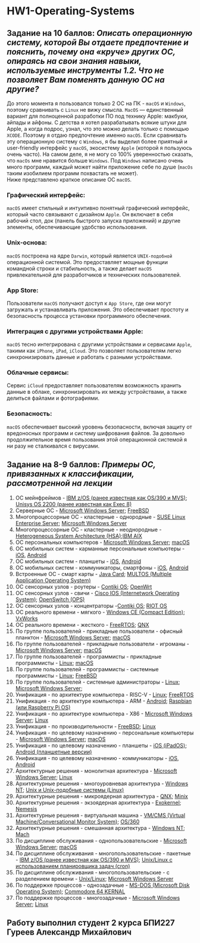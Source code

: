 # HW1-Operating-Systems
## Задание на 10 баллов: ***Описать операционную систему, которой Вы отдаете предпочтение и пояснить, почему она «круче» других ОС, опираясь на свои знания навыки, используемые инструменты 1.2. Что не позволяет Вам поменять данную ОС на другие?***
До этого момента я пользовался только 2 ОС на ПК - `macOS` и `Windows`, поэтому сравнивать с `Linux` не вижу смысла. `MacOS` — единственный вариант для полноценной разработки ПО под технику Apple: макбуки, айпады и айфоны. С детства я хотел разрабатывать всякие штуки для Apple, а когда подрос, узнал, что это можно делать только с помощью `XCODE`. Поэтому я отдаю предпочтение именно `macOS`.
Если сравнивать эту операционную систему с `Windows`, я бы выделил более приятный и user-friendly интерфейс у `macOS`, экосистему `Apple` (которой я пользуюсь очень часто). 
На самом деле, я не могу со 100% уверенностью сказать, что `macOs` мне нравится больше `Windows`. Под `Windows` написано очень много программ, каждый может найти приложение себе по душе (`macOs` таким изобилием программ похвастать не может). 
<br />Ниже представлено краткое описание ОС `macOS`.<br />
### Графический интерфейс:<br />
`macOS` имеет стильный и интуитивно понятный графический интерфейс, который часто связывают с дизайном `Apple`. Он включает в себя рабочий стол, док (панель быстрого запуска приложений) и другие элементы, обеспечивающие удобство использования.<br />
### Unix-основа:<br />
`macOS` построена на ядре `Darwin`, который является `UNIX-подобной` операционной системой. Это предоставляет мощные функции командной строки и стабильность, а также делает `macOS` привлекательной для разработчиков и технических пользователей.<br />
### App Store:<br />
Пользователи `macOS` получают доступ к `App Store`, где они могут загружать и устанавливать приложения. Это обеспечивает простоту и безопасность процесса установки программного обеспечения.<br />
### Интеграция с другими устройствами Apple:<br />
`macOS` тесно интегрирована с другими устройствами и сервисами `Apple`, такими как `iPhone`, `iPad`, `iCloud`. Это позволяет пользователям легко синхронизировать данные и работать с разными устройствами.<br />
### Облачные сервисы:<br />
Сервис `iCloud` предоставляет пользователям возможность хранить данные в облаке, синхронизировать их между устройствами, а также делиться файлами и фотографиями.<br />
### Безопасность:<br />
`macOS` обеспечивает высокий уровень безопасности, включая защиту от вредоносных программ и систему шифрования файлов. За довольно продолжительное время пользования этой операционной системой я ни разу не сталкивался с вирусами.<br />

## Задание на 8-9 баллов: ***Примеры ОС, привязанных к классификации, рассмотренной на лекции***

1. ОС мейнфреймов -  [IBM z/OS (ранее известная как OS/390 и MVS)](https://www.ibm.com/uk-en); [Unisys OS 2200 (ранее известная как Exec 8)](https://www.unisys.com/news-release/added-security-access-highlight-release-of-unisys-clearpath-os-2200/)
2. Серверные ОС - [Microsoft Windows Server](https://www.microsoft.com/ru-ru/windows-server); [FreeBSD](https://www.freebsd.org/)
3. Многопроцессорные ОС - кластерные - однородные - [SUSE Linux Enterprise Server](https://www.suse.com/products/server/);  [Microsoft Windows Server](https://www.microsoft.com/ru-ru/windows-server)
4. Многопроцессорные ОС - кластерные - неоднородные - [Heterogeneous System Architecture (HSA)](https://hsafoundation.com/);[IBM AIX](https://www.ibm.com/docs/en/aix)
5. ОС персональных компьютеров - [Microsoft Windows Server](https://www.microsoft.com/ru-ru/windows-server); [macOS](https://support.apple.com/macos)
6. ОС мобильных систем - карманные персональные компьютеры - [iOS](https://www.apple.com/ios/ios-17/), [Android](https://www.android.com/intl/ru_ru/)
7. ОС мобильных систем - планшеты - [iOS](https://www.apple.com/ios/ios-17/), [Android](https://www.android.com/intl/ru_ru/)
8. ОС мобильных систем - коммуникаторы, смартфоны - [iOS](https://www.apple.com/ios/ios-17/), [Android](https://www.android.com/intl/ru_ru/)
9. Встроенные ОС - смарт карты - [Java Card](https://www.oracle.com/java/java-card/); [MULTOS (Multiple Application Operating System)](https://multos.com/)
10. ОС сенсорных узлов - роутеры - [Contiki OS](https://contiki-os.org/); [OpenWrt](https://openwrt.org/)
11. ОС сенсорных узлов - свичи - [Cisco IOS (Internetwork Operating System)](https://www.cisco.com/c/en/us/products/ios-nx-os-software/ios-software-releases-listing.html); [OpenSwitch (OPS)](https://www.openswitch.net/)
12. ОС сенсорных узлов - концентраторы -[Contiki OS](https://contiki-os.org/); [RIOT OS](https://www.riot-os.org/)
13. ОС реального времени - мягкого - [Windows CE (Compact Edition)](https://www.microsoft.com/en-us/sharedsource/windows-embedded-ce-licensing-program.aspx); [VxWorks](https://www.windriver.com/products/vxworks)
14. ОС реального времени - жесткого - [FreeRTOS](https://freertos.org/); [QNX](https://blackberry.qnx.com/en)
15. По группе пользователей - прикладные пользователи - офисный планктон - [Microsoft Windows Server](https://www.microsoft.com/ru-ru/windows-server); [macOS](https://support.apple.com/macos)
16. По группе пользователей - прикладные пользователи - игроманы -[Microsoft Windows Server](https://www.microsoft.com/ru-ru/windows-server); [macOS](https://support.apple.com/macos)
17. По группе пользователей - программисты - прикладные программисты - [Linux](https://ubuntu.com/); [macOS](https://support.apple.com/macos)
18. По группе пользователей - программисты - системные программисты - [Linux](https://ubuntu.com/); [FreeBSD](https://www.freebsd.org/)
19. По группе пользователей - системные администраторы - [Linux](https://ubuntu.com/); [Microsoft Windows Server](https://www.microsoft.com/ru-ru/windows-server);
20. Унификация - по архитектуре компьютера - RISC-V - [Linux](https://ubuntu.com/); [FreeRTOS](https://freertos.org/)
21. Унификация - по архитектуре компьютера - ARM - [Android](https://www.android.com/intl/ru_ru/); [Raspbian (или Raspberry Pi OS)](https://www.raspberrypi.com/software/)
22. Унификация - по архитектуре компьютера - X86 - [Microsoft Windows Server](https://www.microsoft.com/ru-ru/windows-server); [Linux](https://ubuntu.com/)
23. Унификация - по производительности - [FreeBSD](https://www.freebsd.org/); [Linux](https://ubuntu.com/)
24. Унификация - по целевому назначению - персональные компьютеры - [Microsoft Windows Server](https://www.microsoft.com/ru-ru/windows-server); [macOS](https://support.apple.com/macos)
25. Унификация - по целевому назначению - планшеты  - [iOS (iPadOS)](https://developer.apple.com/ipados/); [Android (планшетные версии)](https://www.android.com/intl/ru_ru/)
26. Унификация - по целевому назначению - коммуникаторы -  [iOS](https://www.apple.com/ios/ios-17/), [Android](https://www.android.com/intl/ru_ru/)
27. Архитектурные решения - монолитная архитектура - [Microsoft Windows Server](https://www.microsoft.com/ru-ru/windows-server); [Linux](https://ubuntu.com/)
28. Архитектурные решения - многоуровневая архитектура - [Windows NT](https://www.microsoft.com/en-us/download/details.aspx?id=40887); [Unix и Unix-подобные системы (Linux)](https://unix.org/version2/)
29. Архитектурные решения - микроядерная архитектура - [QNX](https://blackberry.qnx.com/en); [Minix](http://minix3.ru/)
30. Архитектурные решения - экзоядерная архитектура - [Exokernel](https://wiki.osdev.org/Exokernel); [Nemesis](https://nemesis-os.github.io/)
31. Архитектурные решения - виртуальная машина - [VM/CMS (Virtual Machine/Conversational Monitor System)](https://www.ibm.com/docs/en/zvm/7.1?topic=zvm-overview-conversational-monitor-system-cms); [OS/360](https://www.elotouch.com/services/elocare-os-360)
32. Архитектурные решения - смешанная архитектура - [Windows NT](https://www.microsoft.com/en-us/download/details.aspx?id=40887); [Mach](https://padakuu.com/the-mach-operating-system-161-article)
33. По дисциплине обслуживания - однопользовательские - [Microsoft Windows Server](https://www.microsoft.com/ru-ru/windows-server); [macOS](https://support.apple.com/macos)
34. По дисциплине обслуживания - многопользовательские - пакетные - [IBM z/OS (ранее известная как OS/390 и MVS)](https://www.ibm.com/uk-en); [Unix/Linux с использованием планировщика задач (cron)](https://ubuntu.com/desktop)
35. По дисциплине обслуживания - многопользовательские - с разделением времени - [Unix/Linux](https://ubuntu.com/desktop); [Microsoft Windows Server](https://www.microsoft.com/ru-ru/windows-server)
36. По поддержке процессов - однозадачные - [MS-DOS (Microsoft Disk Operating System)](https://archiveos.org/ms-dos/); [Commodore 64 KERNAL](https://c64os.com/c64os/kernal)
37. По поддержке процессов - многозадачные - [Microsoft Windows Server](https://www.microsoft.com/ru-ru/windows-server); [Linux](https://ubuntu.com/)
## Работу выполнил студент 2 курса БПИ227 Гуреев Александр Михайлович
